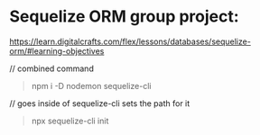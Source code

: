 # Sequelize ORM group project:


https://learn.digitalcrafts.com/flex/lessons/databases/sequelize-orm/#learning-objectives

// combined command
> npm i -D nodemon sequelize-cli

// goes inside of sequelize-cli sets the path for it
> npx sequelize-cli init

